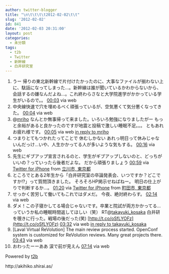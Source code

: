 ```yaml
---
author: twitter-blogger
title: "\n\t\t\t\t2012-02-02\t\t"
slug: '2012-02-02'
id: 841
date: '2012-02-03 20:31:00'
layout: post
categories:
  - 未分類
tags:
  - t2b
  - Twitter
  - 新幹線
  - 白井研究室
---
```


<div xmlns:georss="http://www.georss.org/georss">

1.  <span><span>うー 帰りの東北新幹線で片付けたかったのに、大事なファイルが揃わない上に、駄話になってしまった…。新幹線は誰が聞いているかわからないから、会話するの嫌なんだよね…。これ終わらさなと大学院進学がかかっている学生がいるので。。</span> <span>[<span>00:03</span>](http://twitter.com/o_ob/status/165027567391358976) <span>via web</span></span></span>
2.  <span><span>中央線快速で穴を埋めるべく頑張っているが、空気悪くて気分悪くなってきた。</span> <span>[<span>00:04</span>](http://twitter.com/o_ob/status/165027737906585600) <span>via web</span></span></span>
3.  <span><span>@[mriho](http://twitter.com/mriho "mriho") なんとか無事帰って来ました。いろいろ勉強になりましたがー もっと余裕があると良かったのですが地震と投稿で激しい睡眠不足。。。 ともあれお疲れ様です。</span> <span>[<span>00:05</span>](http://twitter.com/o_ob/status/165028088961445888) <span>via web</span> [in reply to mriho](http://twitter.com/mriho/status/165026997746139136)</span></span>
4.  <span><span>つまりとてもつかれたってことで 休むしかない あれっ明日って休みじゃないんだっけ…いや、人生かかってる人が多いような気もする。</span> <span>[<span>00:16</span>](http://twitter.com/o_ob/status/165030892669124608) <span>via web</span></span></span>
5.  <span><span>先生にギブアップ宣言されるのと、学生がギブアップしないのと、どっちがいいの？っていったら後者だよな。 だから頑張りましょう</span> <span>[<span>00:59</span>](http://twitter.com/o_ob/status/165041651591553024) <span>via [Twitter for iPhone](http://twitter.com/#!/download/iphone)</span> from [立川市, 東京都<span></span>](http://maps.google.com/maps?q=35.69745000,139.40355777)</span></span>
6.  <span><span>ところでとある2年生から「白井研究室の卒論発表会、いつですか？どこですか!?」って質問頂きました。 そろそろHP掲示せねばねー。 明日の仕上がりで判断するか...。</span> <span>[<span>01:20</span>](http://twitter.com/o_ob/status/165046914348367872) <span>via [Twitter for iPhone](http://twitter.com/#!/download/iphone)</span> from [町田市, 東京都<span></span>](http://maps.google.com/maps?q=35.60991132,139.33058543)</span></span>
7.  <span><span>せっかく苦労して働いてもこれではダメだ。 今夜、絶対終わらす。</span> <span>[<span>02:14</span>](http://twitter.com/o_ob/status/165060567537684482) <span>via web</span></span></span>
8.  <span><span>ダメ！この子寝かしてる場合じゃないです。卒業と院試が両方かかってる… っていうか私の睡眠時間返してほしい（笑） RT@[takayuki_kosaka](http://twitter.com/takayuki_kosaka "takayuki_kosaka") 白井研を覗きに行った。戦場の後だった(笑) [http://t.co/oSfLYOFz](http://t.co/oSfLYOFz)</span> <span>[<span>03:32</span>](http://twitter.com/o_ob/status/165080103620059136) <span>via web</span> [in reply to takayuki_kosaka](http://twitter.com/takayuki_kosaka/status/165015179912937473)</span></span>
9.  <span><span>[Laval Virtual ReVolution] The main review process started. OpenConf system is customized for ReVolution reviews. Many great projects there.</span> <span>[<span>03:43</span>](http://twitter.com/o_ob/status/165082950550044672) <span>via web</span></span></span>
10.  <span><span>おわったーーああ 涙で前が見えん</span> <span>[<span>07:14</span>](http://twitter.com/o_ob/status/165136105061097472) <span>via web</span></span></span>

</div>

Powered by [t2b](http://t2b.utilz.jp/)

<div>http://akihiko.shirai.as/</div>